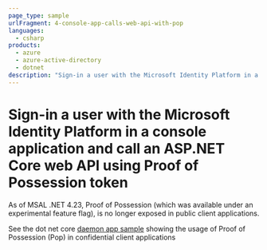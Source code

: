 ```yaml
---
page_type: sample
urlFragment: 4-console-app-calls-web-api-with-pop
languages:
  - csharp  
products:
  - azure
  - azure-active-directory  
  - dotnet
description: "Sign-in a user with the Microsoft Identity Platform in a console application and call an ASP.NET Core web API using Proof of Possession token"
---
```

# Sign-in a user with the Microsoft Identity Platform in a console application and call an ASP.NET Core web API using Proof of Possession token

As of MSAL .NET 4.23, Proof of Possession (which was available under an experimental feature flag), is no longer exposed in public client applications.

See the dot net core [daemon app sample](https://github.com/Azure-Samples/active-directory-dotnetcore-daemon-v2/tree/master/4-Call-OwnApi-Pop) showing the usage of Proof of Possession (Pop) in confidential client applications
